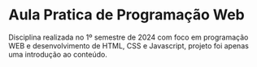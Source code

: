 <h1>Aula Pratica de Programação Web</h1>

<p>Disciplina realizada no 1º semestre de 2024 com foco em programação WEB e desenvolvimento de HTML, CSS e Javascript, projeto foi apenas uma introdução ao conteúdo.</p>
